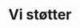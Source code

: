 ---
title: 'Vi støtter'
showInNav: true
navOrder: '3'
sections:
    items:
        -
            template: fullHeightBanner
            text: '# Vi støtter'
            backgroundImage: 01915ac5bd0f5f4e0a8831b4703ca51cc229c517
            button:
                target: _self
                text:
        -
            template: richTextSection
            text: "## Night Light Café\n Lorem ipsum dolor sit amet, consectetur adipiscing elit. In accumsan sed quam nec feugiat. Maecenas feugiat varius massa, ac gravida ligula tincidunt faucibus. Aliquam pulvinar quis purus ac viverra. Pellentesque pulvinar congue augue, nec vestibulum lacus. Proin ac dignissim lectus. Suspendisse felis est, ultrices nec orci sed, placerat consectetur nibh. Mauris elementum, lorem at interdum ornare, massa odio dapibus nibh, at sagittis lorem enim ut risus. Ut sit amet augue quis urna placerat fermentum vitae non elit. Donec in tincidunt metus. Quisque id cursus lacus. Donec sodales nulla in sapien dictum placerat. \n\n[Læs mere](http://www.vesterbrobykirke.dk/default.asp?nyhedsID=211)"
        -
            template: supportedOrganisations
            organisations:
                items:
                    -
                        title: null
                        amount: null
                        period: null
                        comment: null
                        image: 43c19ae5c965bd1a3bbee20f3740f6fecd68cf34
                schemaBindings:
                    - cb6589c15db69f75a5e97c904ad75123eeb01599
    schemaBindings:
        - f84c8965eebe4f899d6fe60a8c1d5f3622d4af7f
        - 62e866588024b3ad69712a5cbbb1642c1bfbdc9e
        - 71c20d4ca10575f1b65e2c0bf3734b60bdbcd545
description:
meta:
    id: 567d4e622341243144e3f58fc8b675a711a9ad17
    parentId: ""
    language: da
permalink: /da/vi-stoetter/
layout: sectionPage
---